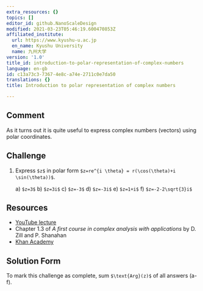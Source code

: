 ```yaml
---
extra_resources: {}
topics: []
editor_id: github.NanoScaleDesign
modified: 2021-03-23T05:46:19.600470853Z
affiliated_institute:
  url: https://www.kyushu-u.ac.jp
  en_name: Kyushu University
  name: 九州大学
version: '1.0'
title_id: introduction-to-polar-representation-of-complex-numbers
language: en-gb
id: c13a73c3-7367-4e8c-a74e-2711c0e7da50
translations: {}
title: Introduction to polar representation of complex numbers

---
```


## Comment

As it turns out it is quite useful to express complex numbers (vectors) using polar coordinates.

## Challenge
1. Express `$z$` in polar form `$z=re^{i \theta} = r(\cos(\theta)+i \sin(\theta))$`.

   a) `$z=3$`
   b) `$z=3i$`
   c) `$z=-3$`
   d) `$z=-3i$`
   e) `$z=1+i$`
   f) `$z=-2-2\sqrt{3}i$`

## Resources
- [YouTube lecture](https://www.youtube.com/watch?v=Gs9PCYiL1BE&list=PLi7yHjesblV0sSfZzWdSUXGO683n_nJdQ&index=3)
- Chapter 1.3 of *A first course in complex analysis with applications* by D. Zill and P. Shanahan
- [Khan Academy](https://www.khanacademy.org/math/precalculus/imaginary-and-complex-numbers#polar-form-of-complex-numbers)

## Solution Form
To mark this challenge as complete, sum `$\text{Arg}(z)$` of all answers (a-f).
